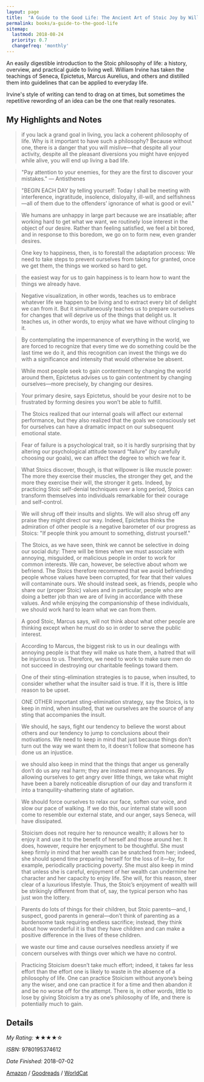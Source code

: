 ```yaml
---
layout: page
title:  "A Guide to the Good Life: The Ancient Art of Stoic Joy by William B. Irvine"
permalink: books/a-guide-to-the-good-life
sitemap:
  lastmod: 2018-08-24
  priority: 0.7
  changefreq: 'monthly'
---
```

An easily digestible introduction to the Stoic philosophy of life: a history, overview, and practical guide to living well. William Irvine has taken the teachings of Seneca, Epictetus, Marcus Aurelius, and others and distilled them into guidelines that can be applied to everyday life.

Irvine's style of writing can tend to drag on at times, but sometimes the repetitive rewording of an idea can be the one that really resonates.

## My Highlights and Notes

>if you lack a grand goal in living, you lack a coherent philosophy of life. Why is it important to have such a philosophy? Because without one, there is a danger that you will mislive—that despite all your activity, despite all the pleasant diversions you might have enjoyed while alive, you will end up living a bad life.

>"Pay attention to your enemies, for they are the first to discover your mistakes." — Antisthenes

>"BEGIN EACH DAY by telling yourself: Today I shall be meeting with interference, ingratitude, insolence, disloyalty, ill-will, and selfishness—all of them due to the offenders’ ignorance of what is good or evil."

>We humans are unhappy in large part because we are insatiable; after working hard to get what we want, we routinely lose interest in the object of our desire. Rather than feeling satisfied, we feel a bit bored, and in response to this boredom, we go on to form new, even grander desires.

>One key to happiness, then, is to forestall the adaptation process: We need to take steps to prevent ourselves from taking for granted, once we get them, the things we worked so hard to get.

>the easiest way for us to gain happiness is to learn how to want the things we already have.

>Negative visualization, in other words, teaches us to embrace whatever life we happen to be living and to extract every bit of delight we can from it. But it simultaneously teaches us to prepare ourselves for changes that will deprive us of the things that delight us. It teaches us, in other words, to enjoy what we have without clinging to it.

>By contemplating the impermanence of everything in the world, we are forced to recognize that every time we do something could be the last time we do it, and this recognition can invest the things we do with a significance and intensity that would otherwise be absent.

>While most people seek to gain contentment by changing the world around them, Epictetus advises us to gain contentment by changing ourselves—more precisely, by changing our desires.

>Your primary desire, says Epictetus, should be your desire not to be frustrated by forming desires you won’t be able to fulfill.

>The Stoics realized that our internal goals will affect our external performance, but they also realized that the goals we consciously set for ourselves can have a dramatic impact on our subsequent emotional state.

>Fear of failure is a psychological trait, so it is hardly surprising that by altering our psychological attitude toward “failure” (by carefully choosing our goals), we can affect the degree to which we fear it.

>What Stoics discover, though, is that willpower is like muscle power: The more they exercise their muscles, the stronger they get, and the more they exercise their will, the stronger it gets. Indeed, by practicing Stoic self-denial techniques over a long period, Stoics can transform themselves into individuals remarkable for their courage and self-control.

>We will shrug off their insults and slights. We will also shrug off any praise they might direct our way. Indeed, Epictetus thinks the admiration of other people is a negative barometer of our progress as Stoics: "If people think you amount to something, distrust yourself."

>The Stoics, as we have seen, think we cannot be selective in doing our social duty: There will be times when we must associate with annoying, misguided, or malicious people in order to work for common interests. We can, however, be selective about whom we befriend. The Stoics therefore recommend that we avoid befriending people whose values have been corrupted, for fear that their values will contaminate ours. We should instead seek, as friends, people who share our (proper Stoic) values and in particular, people who are doing a better job than we are of living in accordance with these values. And while enjoying the companionship of these individuals, we should work hard to learn what we can from them.

>A good Stoic, Marcus says, will not think about what other people are thinking except when he must do so in order to serve the public interest.

>According to Marcus, the biggest risk to us in our dealings with annoying people is that they will make us hate them, a hatred that will be injurious to us. Therefore, we need to work to make sure men do not succeed in destroying our charitable feelings toward them.

>One of their sting-elimination strategies is to pause, when insulted, to consider whether what the insulter said is true. If it is, there is little reason to be upset.

>ONE OTHER important sting-elimination strategy, say the Stoics, is to keep in mind, when insulted, that we ourselves are the source of any sting that accompanies the insult.

>We should, he says, fight our tendency to believe the worst about others and our tendency to jump to conclusions about their motivations. We need to keep in mind that just because things don’t turn out the way we want them to, it doesn’t follow that someone has done us an injustice.

>we should also keep in mind that the things that anger us generally don’t do us any real harm; they are instead mere annoyances. By allowing ourselves to get angry over little things, we take what might have been a barely noticeable disruption of our day and transform it into a tranquility-shattering state of agitation.

>We should force ourselves to relax our face, soften our voice, and slow our pace of walking. If we do this, our internal state will soon come to resemble our external state, and our anger, says Seneca, will have dissipated.

>Stoicism does not require her to renounce wealth; it allows her to enjoy it and use it to the benefit of herself and those around her. It does, however, require her enjoyment to be thoughtful. She must keep firmly in mind that her wealth can be snatched from her; indeed, she should spend time preparing herself for the loss of it—by, for example, periodically practicing poverty. She must also keep in mind that unless she is careful, enjoyment of her wealth can undermine her character and her capacity to enjoy life. She will, for this reason, steer clear of a luxurious lifestyle. Thus, the Stoic’s enjoyment of wealth will be strikingly different from that of, say, the typical person who has just won the lottery.

>Parents do lots of things for their children, but Stoic parents—and, I suspect, good parents in general—don’t think of parenting as a burdensome task requiring endless sacrifice; instead, they think about how wonderful it is that they have children and can make a positive difference in the lives of these children.

>we waste our time and cause ourselves needless anxiety if we concern ourselves with things over which we have no control.

>Practicing Stoicism doesn’t take much effort; indeed, it takes far less effort than the effort one is likely to waste in the absence of a philosophy of life. One can practice Stoicism without anyone’s being any the wiser, and one can practice it for a time and then abandon it and be no worse off for the attempt. There is, in other words, little to lose by giving Stoicism a try as one’s philosophy of life, and there is potentially much to gain.

## Details

*My Rating:* ★★★★☆

*ISBN:* 9780195374612

*Date Finished:* 2018-07-02

[Amazon](https://www.amazon.com/dp/B0040JHNQG) / [Goodreads](https://www.goodreads.com/book/show/5617966) / [WorldCat](http://www.worldcat.org/oclc/475052038)
